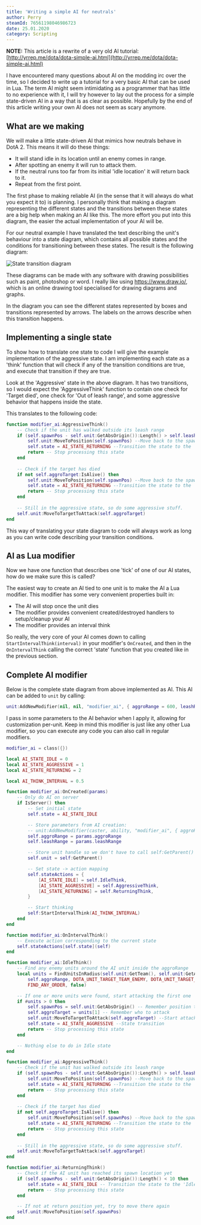 ```yaml
---
title: 'Writing a simple AI for neutrals'
author: Perry
steamId: 76561198046986723
date: 25.01.2020
category: Scripting
---
```


**NOTE:** This article is a rewrite of a very old AI tutorial: [http://yrrep.me/dota/dota-simple-ai.html](http://yrrep.me/dota/dota-simple-ai.html)



I have encountered many questions about AI on the modding irc over the time, so I decided to write up a tutorial for a very basic AI that can be used in Lua. The term AI might seem intimidating as a programmer that has little to no experience with it, I will try however to lay out the process for a simple state-driven AI in a way that is as clear as possible. Hopefully by the end of this article writing your own AI does not seem as scary anymore.

## What are we making
We will make a little state-driven AI that mimics how neutrals behave in DotA 2. This means it will do these things:

- It will stand idle in its location until an enemy comes in range.
- After spotting an enemy it will run to attack them.
- If the neutral runs too far from its initial 'idle location' it will return back to it.
- Repeat from the first point.


The first phase to making reliable AI (in the sense that it will always do what you expect it to) is planning. I personally think that making a diagram representing the different states and the transitions between these states are a big help when making an AI like this. The more effort you put into this diagram, the easier the actual implementation of your AI will be.

For our neutral example I have translated the text describing the unit's behaviour into a state diagram, which contains all possible states and the conditions for transitioning between these states. The result is the following diagram:

![State transition diagram](http://yrrep.me/dota/state-diag.png)

These diagrams can be made with any software with drawing possibilities such as paint, photoshop or word. I really like using https://www.draw.io/, which is an online drawing tool specialised for drawing diagrams and graphs.

In the diagram you can see the different states represented by boxes and transitions represented by arrows. The labels on the arrows describe when this transition happens.

## Implementing a single state

To show how to translate one state to code I will give the example implementation of the aggressive state. I am implementing each state as a 'think' function that will check if any of the transition conditions are true, and execute that transition if they are true. 

Look at the 'Aggressive' state in the above diagram. It has two transitions, so I would expect the 'AggressiveThink' function to contain one check for 'Target died', one check for 'Out of leash range', and some aggressive behavior that happens inside the state.

This translates to the following code:

```lua
function modifier_ai:AggressiveThink()
    -- Check if the unit has walked outside its leash range
	if (self.spawnPos - self.unit:GetAbsOrigin()):Length() > self.leashRange then
		self.unit:MoveToPosition(self.spawnPos) --Move back to the spawnpoint
		self.state = AI_STATE_RETURNING --Transition the state to the 'Returning' state(!)
		return -- Stop processing this state
    end
    
    -- Check if the target has died
    if not self.aggroTarget:IsAlive() then
		self.unit:MoveToPosition(self.spawnPos) --Move back to the spawnpoint
		self.state = AI_STATE_RETURNING --Transition the state to the 'Returning' state(!)
        return -- Stop processing this state
    end
    
    -- Still in the aggressive state, so do some aggressive stuff.
    self.unit:MoveToTargetToAttack(self.aggroTarget)
end
```

This way of translating your state diagram to code will always work as long as you can write code describing your transition conditions.

## AI as Lua modifier

Now we have one function that describes one 'tick' of one of our AI states, how do we make sure this is called?

The easiest way to create an AI tied to one unit is to make the AI a Lua modifier. This modifier has some very convenient properties built in:

* The AI will stop once the unit dies
* The modifier provides convenient created/destroyed handlers to setup/cleanup your AI
* The modifier provides an interval think

So really, the very core of your AI comes down to calling `StartIntervalThink(interval)` in your modifier's `OnCreated`, and then in the `OnIntervalThink` calling the correct 'state' function that you created like in the previous section.

## Complete AI modifier

Below is the complete state diagram from above implemented as AI. This AI can be added to `unit` by calling:

```lua
unit:AddNewModifier(nil, nil, "modifier_ai", { aggroRange = 600, leashRange = 600 });
```

I pass in some parameters to the AI behavior when I apply it, allowing for customization per-unit. Keep in mind this modifier is just like any other Lua modifier, so you can execute any code you can also call in regular modifiers.

```lua
modifier_ai = class({})

local AI_STATE_IDLE = 0
local AI_STATE_AGGRESSIVE = 1
local AI_STATE_RETURNING = 2

local AI_THINK_INTERVAL = 0.5

function modifier_ai:OnCreated(params)
    -- Only do AI on server
    if IsServer() then
        -- Set initial state
        self.state = AI_STATE_IDLE

        -- Store parameters from AI creation:
        -- unit:AddNewModifier(caster, ability, "modifier_ai", { aggroRange = X, leashRange = Y })
        self.aggroRange = params.aggroRange
        self.leashRange = params.leashRange

        -- Store unit handle so we don't have to call self:GetParent() every time
        self.unit = self:GetParent()

        -- Set state -> action mapping
        self.stateActions = {
            [AI_STATE_IDLE] = self.IdleThink,
            [AI_STATE_AGGRESSIVE] = self.AggressiveThink,
            [AI_STATE_RETURNING] = self.ReturningThink,
        }

        -- Start thinking
        self:StartIntervalThink(AI_THINK_INTERVAL)
    end
end

function modifier_ai:OnIntervalThink()
    -- Execute action corresponding to the current state
    self.stateActions[self.state](self)    
end

function modifier_ai:IdleThink()
    -- Find any enemy units around the AI unit inside the aggroRange
	local units = FindUnitsInRadius(self.unit:GetTeam(), self.unit:GetAbsOrigin(), nil,
        self.aggroRange, DOTA_UNIT_TARGET_TEAM_ENEMY, DOTA_UNIT_TARGET_ALL, DOTA_UNIT_TARGET_FLAG_NONE, 
        FIND_ANY_ORDER, false)

    -- If one or more units were found, start attacking the first one
    if #units > 0 then
        self.spawnPos = self.unit:GetAbsOrigin() -- Remember position to return to
        self.aggroTarget = units[1] -- Remember who to attack
        self.unit:MoveToTargetToAttack(self.aggroTarget) --Start attacking
        self.state = AI_STATE_AGGRESSIVE --State transition
        return -- Stop processing this state
    end

    -- Nothing else to do in Idle state
end

function modifier_ai:AggressiveThink()
    -- Check if the unit has walked outside its leash range
	if (self.spawnPos - self.unit:GetAbsOrigin()):Length() > self.leashRange then
		self.unit:MoveToPosition(self.spawnPos) --Move back to the spawnpoint
		self.state = AI_STATE_RETURNING --Transition the state to the 'Returning' state(!)
		return -- Stop processing this state
    end
    
    -- Check if the target has died
    if not self.aggroTarget:IsAlive() then
		self.unit:MoveToPosition(self.spawnPos) --Move back to the spawnpoint
		self.state = AI_STATE_RETURNING --Transition the state to the 'Returning' state(!)
        return -- Stop processing this state
    end
    
    -- Still in the aggressive state, so do some aggressive stuff.
    self.unit:MoveToTargetToAttack(self.aggroTarget)
end

function modifier_ai:ReturningThink()
    -- Check if the AI unit has reached its spawn location yet
	if (self.spawnPos - self.unit:GetAbsOrigin()):Length() < 10 then
        self.state = AI_STATE_IDLE -- Transition the state to the 'Idle' state(!)
        return -- Stop processing this state
    end

    -- If not at return position yet, try to move there again
    self.unit:MoveToPosition(self.spawnPos)
end
```



